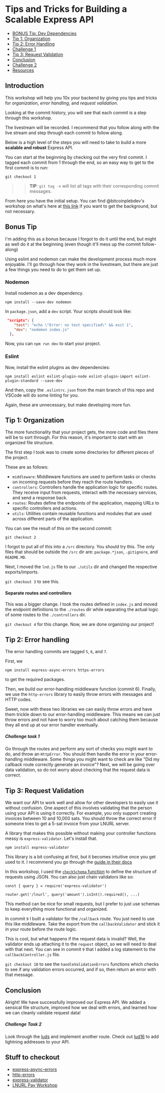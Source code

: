 # Tips and Tricks for Building a Scalable Express API

- [BONUS Tip: Dev Dependencies](#bonus-tip)
- [Tip 1: Organization](#tip-1-organization)
- [Tip 2: Error Handling](#tip-2-error-handling)
- [Challenge 1](#challenge-task-1)
- [Tip 3: Request Validation](#tip-3-request-validation)
- [Conclusion](#conclusion)
- [Challenge 2](#challenge-task-2)
- [Resources](#stuff-to-checkout)

## Introduction

This workshop will help you 10x your backend by giving you tips and tricks for _organization_, _error handling_, and _request validation_.

Looking at the commit history, you will see that each commit is a step through this workshop.

The livestream will be recorded. I recommend that you follow along with the live stream and step through each commit to follow along.

Below is a high level of the steps you will need to take to build a more **scalable and robust** Express API.

You can start at the beginning by checking out the very first commit. I tagged each commit from 1 through the end, so an easy way to get to the first commit is to run:

```
git checkout 1
```

>> **TIP**: `git tag -n` will list all tags with their corresponding commit messages.

From here you have the initial setup. You can find @bitcoinplebdev's workshop on what's here at [this link](https://youtu.be/RK40cIY8t3E?si=QEiP2ixKPvI6-T8F) if you want to get the background, but not necessary.

## Bonus Tip
I'm adding this as a bonus because I forgot to do it until the end, but might as well do it at the beginning (even though it'll mess up the commit follow-along)

Using eslint and nodemon can make the development process much more enjoyable. I'll go through how they work in the livestream, but there are just a few things you need to do to get them set up.

### Nodemon

Install nodemon as a dev dependency.

```
npm install --save-dev nodemon
```

In `package.json`, add a `dev` script. Your scripts should look like:

```json
 "scripts": {
    "test": "echo \"Error: no test specified\" && exit 1",
    "dev": "nodemon index.js"
  },
```
Now, you can `npm run dev` to start your project.

### Eslint
Now, install the eslint plugins as dev dependencies:

```
npm install eslint eslint-plugin-node eslint-plugin-import eslint-plugin-standard --save-dev
```

And then, copy the `.eslintrc.json` from the main branch of this repo and VSCode will do some linting for you.

Again, these are unnecessary, but make developing more fun.

## Tip 1: Organization
The more functionality that your project gets, the more code and files there will be to sort through. For this reason, it's important to start with an organized file structure.

The first step I took was to create some directories for different pieces of the project.

These are as follows:

- `middleware`: Middleware functions are used to perform tasks or checks on incoming requests before they reach the route handlers.
- `controllers`: Controllers handle the application logic for specific routes. They receive input from requests, interact with the necessary services, and send a response back.
- `routes`: Routes define the endpoints of the application, mapping URLs to specific controllers and actions.
- `utils`: Utilities contain reusable functions and modules that are used across different parts of the application.

You can see the result of this on the second commit:
```
git checkout 2
```

I forgot to put all of this into a `/src` directory. You should try this. The only files that should be outside the `/src` dir are: `package.*json`, `.gitignore`, and `README.MD`.

Next, I moved the `lnd.js` file to our `./utils` dir and changed the respective exports/imports.

`git checkout 3` to see this.

#### Separate routes and controllers 
This was a bigger change. I took the routes defined in `index.js` and moved the endpoint definitions to the `./routes` dir while separating the actual logic of some routes to the `./controllers` dir.

`git checkout 4` for this change. Now, we are done organizing our project!

## Tip 2: Error handling
The error handling commits are tagged `5`, `6`, and `7`.

First, we 

```
npm install express-async-errors https-errors
```

to get the required packages.

Then, we build our error-handling middleware function (commit 6). Finally, we use the `http-errors` library to easily throw errors with messages and HTTP codes.

Sweet, now with these two libraries we can easily throw errors and have them trickle down to our error-handling middleware. This means we can just throw errors and not have to worry too much about catching them because they all end up at our error handler eventually.

##### **Challenge task 1**
Go through the routes and perform any sort of checks you might want to do, and throw an `HttpError`. You should then handle the error in your error-handling middleware. Some things you might want to check are like "Did my callback route correctly generate an invoice"? Next, we will be going over data validation, so do not worry about checking that the request data is correct.

## Tip 3: Request Validation

We want our API to work well and allow for other developers to easily use it without confusion. One aspect of this involves validating that the person using your API is using it correctly. For example, you only support creating invoices between 10 and 10,000 sats. You should throw the correct error if someone tries to get a 5-sat invoice from your LNURL server.

A library that makes this possible without making your controller functions messy is `express-validator`. Let's install that.

```
npm install express-validator
```

This library is a bit confusing at first, but it becomes intuitive once you get used to it. I recommend you go through the [guide in their docs](https://express-validator.github.io/docs/category/guides)

In this workshop, I used the [`checkSchema` function](https://express-validator.github.io/docs/guides/schema-validation) to define the structure of requests using JSON. You can also just chain validators like so:

```
const { query } = require('express-validator')

router.get('/lnurl', query('amount').isInt().required(), ...)
```

This method can be nice for small requests, but I prefer to just use schemas to keep everything more functional and organized.

In commit `9` I built a validator for the `/callback` route. You just need to use this like middleware. Take the export from the `callbackValidator` and stick it in your route before the route logic.

This is cool, but what happens if the request data is invalid? Well, the validator ends up attaching it to the `request` object, so we will need to deal with that next. You can see in commit `9` that I added a log statement to the `callbackController.js` file.

`git checkout 10` to see the `handleValidationErrors` functions which checks to see if any validation errors occurred, and if so, then return an error with that message.

## Conclusion

Alright! We have successfully improved our Express API. We added a sensical file structure, improved how we deal with errors, and learned how we can cleanly validate request data!

##### **Challenge Task 2** 

Look through the [luds](https://github.com/lnurl/luds) and implement another route. Check out [lud16](https://github.com/lnurl/luds/blob/luds/16.md) to add lightning addresses to your API.

## Stuff to checkout
- [express-async-errors](https://www.npmjs.com/package/express-async-errors)
- [http-errors](https://www.npmjs.com/package/http-errors)
- [express-validator](https://www.npmjs.com/package/express-validator)
- [LNURL Pay Workshop](https://youtu.be/RK40cIY8t3E?si=QEiP2ixKPvI6-T8F)



